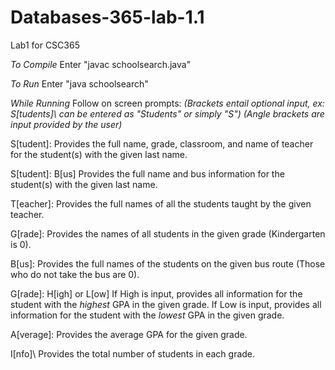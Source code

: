 # Databases-365-lab-1.1
Lab1 for CSC365

*To Compile*
Enter "javac schoolsearch.java"

*To Run*
Enter "java schoolsearch"

*While Running*
Follow on screen prompts:
*(Brackets entail optional input, ex: S\[tudents]\ can be entered as "Students" or simply "S")
(Angle brackets are input provided by the user)*

  S\[tudent]\: <lastname> Provides the full name, grade, classroom, and name of teacher for the student(s) with the given last name.
  
  S\[tudent]\: <lastname> B\[us] Provides the full name and bus information for the student(s) with the given last name.
  
  T\[eacher]\: <lastname> Provides the full names of all the students taught by the given teacher.  
  
  G\[rade]\: <Number> Provides the names of all students in the given grade (Kindergarten is 0).
  
  B\[us]\: <Number> Provides the full names of the students on the given bus route (Those who do not take the bus are 0).
  
  G\[rade]\: <Number> H[igh] or L[ow] If High is input, provides all information for the student with the *highest* GPA in the given grade. If Low is input, provides all information for the student with the *lowest* GPA in the given grade.
  
  A\[verage]\: <Number> Provides the average GPA for the given grade.
  
  I\[nfo]\ Provides the total number of students in each grade.
